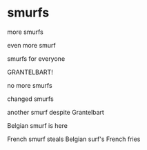 # smurfs

more smurfs

even more smurf

smurfs for everyone

GRANTELBART!

no more smurfs

changed smurfs

another smurf despite Grantelbart

Belgian smurf is here

French smurf steals Belgian surf's French fries

